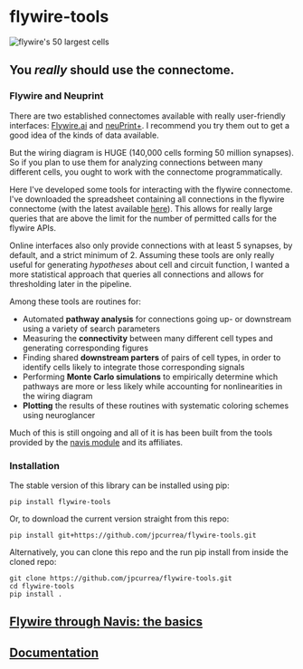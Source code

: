 # flywire-tools
![flywire's 50 largest cells](./docs/fw_50_L.png)

## You _really_ should use the connectome.

### Flywire and Neuprint 
There are two established connectomes available with really user-friendly interfaces: [Flywire.ai](https://flywire.ai/) and [neuPrint+](https://neuprint.janelia.org/). I recommend you try them out to get a good idea of the kinds of data available. 

But the wiring diagram is HUGE (140,000 cells forming 50 million synapses). So if you plan to use them for analyzing connections between many different cells, you ought to work with the connectome programmatically. 

Here I've developed some tools for interacting with the flywire connectome. I've downloaded the spreadsheet containing all connections in the flywire connectome (with the latest available [here](https://codex.flywire.ai/api/download)). This allows for really large queries that are above the limit for the number of permitted calls for the flywire APIs.

Online interfaces also only provide connections with at least 5 synapses, by default, and a strict minimum of 2. Assuming these tools are only really useful for generating _hypotheses_ about cell and circuit function, I wanted a more statistical approach that queries all connections and allows for thresholding later in the pipeline.

Among these tools are routines for: 
  - Automated **pathway analysis** for connections going up- or downstream using a variety of search parameters
  - Measuring the **connectivity** between many different cell types and generating corresponding figures
  - Finding shared **downstream parters** of pairs of cell types, in order to identify cells likely to integrate those corresponding signals
  - Performing **Monte Carlo simulations** to empirically determine which pathways are more or less likely while accounting for nonlinearities in the wiring diagram
  - **Plotting** the results of these routines with systematic coloring schemes using neuroglancer

Much of this is still ongoing and all of it is has been built from the tools provided by the [navis module](https://navis-org.github.io/navis/) and its affiliates.


### Installation
The stable version of this library can be installed using pip:
```
pip install flywire-tools
```
Or, to download the current version straight from this repo:
```
pip install git+https://github.com/jpcurrea/flywire-tools.git
```
Alternatively, you can clone this repo and the run pip install from inside the cloned repo:
```
git clone https://github.com/jpcurrea/flywire-tools.git
cd flywire-tools
pip install .
```

## [Flywire through Navis: the basics](docs/startup.ipynb)

## [Documentation](docs/api_tutorial.ipynb)